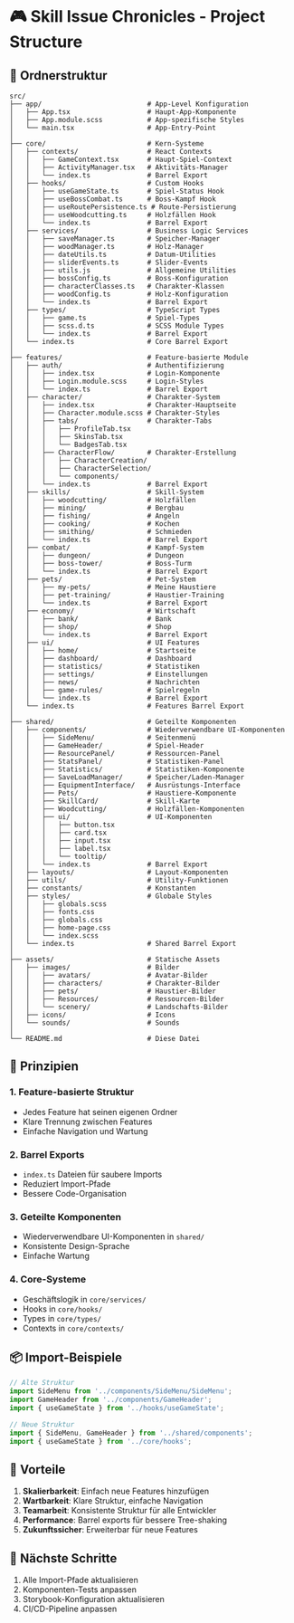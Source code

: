# 🎮 Skill Issue Chronicles - Project Structure

## 📁 Ordnerstruktur

```
src/
├── app/                          # App-Level Konfiguration
│   ├── App.tsx                   # Haupt-App-Komponente
│   ├── App.module.scss           # App-spezifische Styles
│   └── main.tsx                  # App-Entry-Point
│
├── core/                         # Kern-Systeme
│   ├── contexts/                 # React Contexts
│   │   ├── GameContext.tsx       # Haupt-Spiel-Context
│   │   ├── ActivityManager.tsx   # Aktivitäts-Manager
│   │   └── index.ts              # Barrel Export
│   ├── hooks/                    # Custom Hooks
│   │   ├── useGameState.ts       # Spiel-Status Hook
│   │   ├── useBossCombat.ts      # Boss-Kampf Hook
│   │   ├── useRoutePersistence.ts # Route-Persistierung
│   │   ├── useWoodcutting.ts     # Holzfällen Hook
│   │   └── index.ts              # Barrel Export
│   ├── services/                 # Business Logic Services
│   │   ├── saveManager.ts        # Speicher-Manager
│   │   ├── woodManager.ts        # Holz-Manager
│   │   ├── dateUtils.ts          # Datum-Utilities
│   │   ├── sliderEvents.ts       # Slider-Events
│   │   ├── utils.js              # Allgemeine Utilities
│   │   ├── bossConfig.ts         # Boss-Konfiguration
│   │   ├── characterClasses.ts   # Charakter-Klassen
│   │   ├── woodConfig.ts         # Holz-Konfiguration
│   │   └── index.ts              # Barrel Export
│   ├── types/                    # TypeScript Types
│   │   ├── game.ts               # Spiel-Types
│   │   ├── scss.d.ts             # SCSS Module Types
│   │   └── index.ts              # Barrel Export
│   └── index.ts                  # Core Barrel Export
│
├── features/                     # Feature-basierte Module
│   ├── auth/                     # Authentifizierung
│   │   ├── index.tsx             # Login-Komponente
│   │   ├── Login.module.scss     # Login-Styles
│   │   └── index.ts              # Barrel Export
│   ├── character/                # Charakter-System
│   │   ├── index.tsx             # Charakter-Hauptseite
│   │   ├── Character.module.scss # Charakter-Styles
│   │   ├── tabs/                 # Charakter-Tabs
│   │   │   ├── ProfileTab.tsx
│   │   │   ├── SkinsTab.tsx
│   │   │   └── BadgesTab.tsx
│   │   ├── CharacterFlow/        # Charakter-Erstellung
│   │   │   ├── CharacterCreation/
│   │   │   ├── CharacterSelection/
│   │   │   └── components/
│   │   └── index.ts              # Barrel Export
│   ├── skills/                   # Skill-System
│   │   ├── woodcutting/          # Holzfällen
│   │   ├── mining/               # Bergbau
│   │   ├── fishing/              # Angeln
│   │   ├── cooking/              # Kochen
│   │   ├── smithing/             # Schmieden
│   │   └── index.ts              # Barrel Export
│   ├── combat/                   # Kampf-System
│   │   ├── dungeon/              # Dungeon
│   │   ├── boss-tower/           # Boss-Turm
│   │   └── index.ts              # Barrel Export
│   ├── pets/                     # Pet-System
│   │   ├── my-pets/              # Meine Haustiere
│   │   ├── pet-training/         # Haustier-Training
│   │   └── index.ts              # Barrel Export
│   ├── economy/                  # Wirtschaft
│   │   ├── bank/                 # Bank
│   │   ├── shop/                 # Shop
│   │   └── index.ts              # Barrel Export
│   ├── ui/                       # UI Features
│   │   ├── home/                 # Startseite
│   │   ├── dashboard/            # Dashboard
│   │   ├── statistics/           # Statistiken
│   │   ├── settings/             # Einstellungen
│   │   ├── news/                 # Nachrichten
│   │   ├── game-rules/           # Spielregeln
│   │   └── index.ts              # Barrel Export
│   └── index.ts                  # Features Barrel Export
│
├── shared/                       # Geteilte Komponenten
│   ├── components/               # Wiederverwendbare UI-Komponenten
│   │   ├── SideMenu/             # Seitenmenü
│   │   ├── GameHeader/           # Spiel-Header
│   │   ├── ResourcePanel/        # Ressourcen-Panel
│   │   ├── StatsPanel/           # Statistiken-Panel
│   │   ├── Statistics/           # Statistiken-Komponente
│   │   ├── SaveLoadManager/      # Speicher/Laden-Manager
│   │   ├── EquipmentInterface/   # Ausrüstungs-Interface
│   │   ├── Pets/                 # Haustiere-Komponente
│   │   ├── SkillCard/            # Skill-Karte
│   │   ├── Woodcutting/          # Holzfällen-Komponenten
│   │   ├── ui/                   # UI-Komponenten
│   │   │   ├── button.tsx
│   │   │   ├── card.tsx
│   │   │   ├── input.tsx
│   │   │   ├── label.tsx
│   │   │   └── tooltip/
│   │   └── index.ts              # Barrel Export
│   ├── layouts/                  # Layout-Komponenten
│   ├── utils/                    # Utility-Funktionen
│   ├── constants/                # Konstanten
│   ├── styles/                   # Globale Styles
│   │   ├── globals.scss
│   │   ├── fonts.css
│   │   ├── globals.css
│   │   ├── home-page.css
│   │   └── index.scss
│   └── index.ts                  # Shared Barrel Export
│
├── assets/                       # Statische Assets
│   ├── images/                   # Bilder
│   │   ├── avatars/              # Avatar-Bilder
│   │   ├── characters/           # Charakter-Bilder
│   │   ├── pets/                 # Haustier-Bilder
│   │   ├── Resources/            # Ressourcen-Bilder
│   │   └── scenery/              # Landschafts-Bilder
│   ├── icons/                    # Icons
│   └── sounds/                   # Sounds
│
└── README.md                     # Diese Datei
```

## 🎯 Prinzipien

### 1. **Feature-basierte Struktur**

- Jedes Feature hat seinen eigenen Ordner
- Klare Trennung zwischen Features
- Einfache Navigation und Wartung

### 2. **Barrel Exports**

- `index.ts` Dateien für saubere Imports
- Reduziert Import-Pfade
- Bessere Code-Organisation

### 3. **Geteilte Komponenten**

- Wiederverwendbare UI-Komponenten in `shared/`
- Konsistente Design-Sprache
- Einfache Wartung

### 4. **Core-Systeme**

- Geschäftslogik in `core/services/`
- Hooks in `core/hooks/`
- Types in `core/types/`
- Contexts in `core/contexts/`

## 📦 Import-Beispiele

```typescript
// Alte Struktur
import SideMenu from '../components/SideMenu/SideMenu';
import GameHeader from '../components/GameHeader';
import { useGameState } from '../hooks/useGameState';

// Neue Struktur
import { SideMenu, GameHeader } from '../shared/components';
import { useGameState } from '../core/hooks';
```

## 🚀 Vorteile

1. **Skalierbarkeit**: Einfach neue Features hinzufügen
2. **Wartbarkeit**: Klare Struktur, einfache Navigation
3. **Teamarbeit**: Konsistente Struktur für alle Entwickler
4. **Performance**: Barrel exports für bessere Tree-shaking
5. **Zukunftssicher**: Erweiterbar für neue Features

## 🔧 Nächste Schritte

1. Alle Import-Pfade aktualisieren
2. Komponenten-Tests anpassen
3. Storybook-Konfiguration aktualisieren
4. CI/CD-Pipeline anpassen
